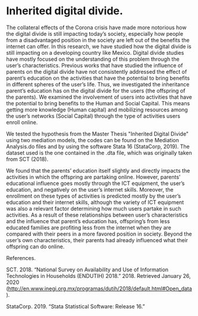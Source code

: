# Inherited digital divide.

The collateral effects of the Corona crisis have made more notorious how the digital divide is still impacting today’s society, especially how people from a disadvantaged position in the society are left out of the benefits the internet can offer. In this research, we have studied how the digital divide is still impacting on a developing country like Mexico. 
Digital divide studies have mostly focused on the understanding of this problem through the user’s characteristics. Previous works that have studied the influence of parents on the digital divide have not consistently addressed the effect of parent’s education on the activities that have the potential to bring benefits in different spheres of the user’s life.
Thus, we investigated the inheritance parent’s education has on the digital divide for the users (the offspring of the parents). We examined the involvement of users into activities that have the potential to bring benefits to the Human and Social Capital. This means getting more knowledge (Human capital) and mobilizing resources among the user’s networks (Social Capital) through the type of activities users enroll online. 

We tested the hypothesis from the Master Thesis "Inherited Digital Divide" using two mediation models, the codes can be found on the Mediation Analysis.do files and by using the software Stata 16 (StataCorp, 2019). The dataset used is the one contained in the .dta file, which was originally taken from SCT (2018).

We found that the parents’ education itself slightly and directly impacts the activities in which the offspring are partaking online. However, parents’ educational influence goes mostly through the ICT equipment, the user’s education, and negatively on the user’s internet skills. Moreover, the enrollment on these types of activities is predicted mostly by the user’s education and their internet skills, although the variety of ICT equipment was also a relevant factor determining how much users partake in such activities.
As a result of these relationships between user’s characteristics and the influence that parent’s education has, offspring’s from less educated families are profiting less from the internet when they are compared with their peers in a more favored position in society. Beyond the user’s own characteristics, their parents had already influenced what their offspring can do online.


References.

SCT. 2018. “National Survey on Availability and Use of Information Technologies in Households (ENDUTIH) 2018.” 2018. Retrieved January 26, 2020 (http://en.www.inegi.org.mx/programas/dutih/2018/default.html#Open_data).

StataCorp. 2019. “Stata Statistical Software: Release 16.”
